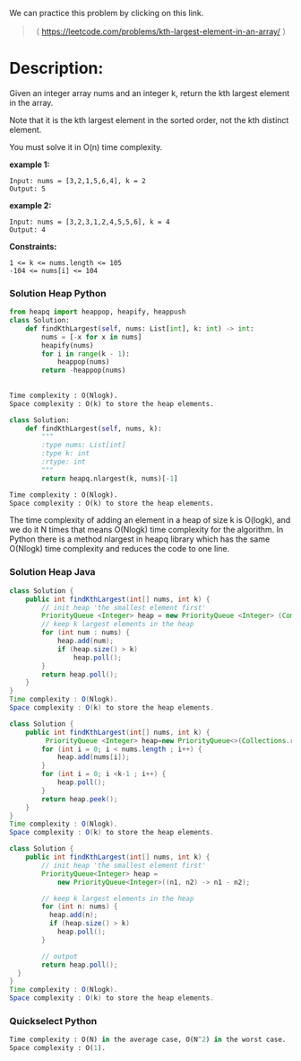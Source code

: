 We can practice this problem by clicking on this link.
>（ https://leetcode.com/problems/kth-largest-element-in-an-array/ ）
# Description:
 <p> Given an integer array nums and an integer k, return the kth largest element in the array.

Note that it is the kth largest element in the sorted order, not the kth distinct element.

You must solve it in O(n) time complexity.</p> 

**example 1:**
```
Input: nums = [3,2,1,5,6,4], k = 2
Output: 5
```

**example 2:**
```
Input: nums = [3,2,3,1,2,4,5,5,6], k = 4
Output: 4
```

**Constraints:**
```
1 <= k <= nums.length <= 105
-104 <= nums[i] <= 104
```

 ### Solution Heap Python

```Python
from heapq import heappop, heapify, heappush
class Solution:
    def findKthLargest(self, nums: List[int], k: int) -> int:
        nums = [-x for x in nums]
        heapify(nums)
        for i in range(k - 1):
            heappop(nums)
        return -heappop(nums)
    
    
Time complexity : O(Nlogk).
Space complexity : O(k) to store the heap elements.
```

```Python
class Solution:
    def findKthLargest(self, nums, k):
        """
        :type nums: List[int]
        :type k: int
        :rtype: int
        """
        return heapq.nlargest(k, nums)[-1]

Time complexity : O(Nlogk).
Space complexity : O(k) to store the heap elements.
```
The time complexity of adding an element in a heap of size k is O(logk), 
and we do it N times that means O(Nlogk) time complexity for the algorithm.
In Python there is a method nlargest in heapq library 
which has the same O(Nlogk) time complexity and reduces the code to one line.
 ### Solution Heap Java
```Java
class Solution {
    public int findKthLargest(int[] nums, int k) {
        // init heap 'the smallest element first'
        PriorityQueue <Integer> heap = new PriorityQueue <Integer> (Comparator.naturalOrder());
        // keep k largest elements in the heap
        for (int num : nums) {
            heap.add(num);
            if (heap.size() > k)
                heap.poll();
        }
        return heap.poll();
    }
}
Time complexity : O(Nlogk).
Space complexity : O(k) to store the heap elements.
```
```Java
class Solution {
    public int findKthLargest(int[] nums, int k) {
         PriorityQueue <Integer> heap=new PriorityQueue<>(Collections.reverseOrder());
        for (int i = 0; i < nums.length ; i++) {
            heap.add(nums[i]);
        }
        for (int i = 0; i <k-1 ; i++) {
            heap.poll();
        }
        return heap.peek();
    }
}
Time complexity : O(Nlogk).
Space complexity : O(k) to store the heap elements.
```
```Java
class Solution {
    public int findKthLargest(int[] nums, int k) {
        // init heap 'the smallest element first'
        PriorityQueue<Integer> heap =
            new PriorityQueue<Integer>((n1, n2) -> n1 - n2);

        // keep k largest elements in the heap
        for (int n: nums) {
          heap.add(n);
          if (heap.size() > k)
            heap.poll();
        }

        // output
        return heap.poll();        
  }
}
Time complexity : O(Nlogk).
Space complexity : O(k) to store the heap elements.
```

 ### Quickselect Python
 ```python
Time complexity : O(N) in the average case, O(N^2) in the worst case.
Space complexity : O(1).
 ```

